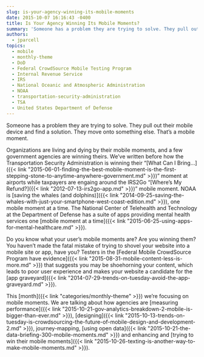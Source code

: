 ```yaml
---
slug: is-your-agency-winning-its-mobile-moments
date: 2015-10-07 16:16:43 -0400
title: Is Your Agency Winning Its Mobile Moments?
summary: 'Someone has a problem they are trying to solve. They pull out their mobile device and find a solution. They move onto something else. That&#8217;s a mobile moment. Organizations are living and dying by their mobile moments, and a few government agencies are winning theirs. We&#8217;ve written before how the Transportation Security Administration is winning'
authors:
  - jparcell
topics:
  - mobile
  - monthly-theme
  - DoD
  - Federal CrowdSource Mobile Testing Program
  - Internal Revenue Service
  - IRS
  - National Oceanic and Atmospheric Administration
  - NOAA
  - transportation-security-administration
  - TSA
  - United States Department of Defense
---
```


Someone has a problem they are trying to solve. They pull out their mobile device and find a solution. They move onto something else. That&#8217;s a mobile moment.

Organizations are living and dying by their mobile moments, and a few government agencies are winning theirs. We&#8217;ve written before how the Transportation Security Administration is winning their &#8220;[What Can I Bring&#8230;]({{< link "2015-06-01-finding-the-best-mobile-moment-is-the-first-stepping-stone-to-anytime-anywhere-government.md" >}})&#8221; moment at airports while taxpayers are engaing around the IRS2Go &#8220;[Where&#8217;s My Refund?]({{< link "2012-07-13-irs2go-app.md" >}})&#8221; mobile moment. NOAA is [saving the whales (and dolphins)]({{< link "2014-09-25-saving-the-whales-with-just-your-smartphone-west-coast-edition.md" >}}), one mobile moment at a time. The National Center of Telehealth and Technology at the Department of Defense has a suite of apps providing mental health services one [mobile moment at a time]({{< link "2015-06-25-using-apps-for-mental-healthcare.md" >}}).

Do you know what your user&#8217;s mobile moments are? Are you winning them? You haven’t made the fatal mistake of trying to shovel your website into a mobile site or app, have you? Testers in the [Federal Mobile CrowdSource Program have evidence]({{< link "2015-08-31-mobile-content-less-is-more.md" >}}) that suggests you may be shoehorning your content, which leads to poor user experience and makes your website a candidate for the [app graveyard]({{< link "2014-07-29-trends-on-tuesday-avoid-the-app-graveyard.md" >}}).

This [month]({{< link "categories/monthly-theme" >}}) we&#8217;re focusing on mobile moments. We are talking about how agencies are [measuring performance]({{< link "2015-10-21-gov-analytics-breakdown-2-mobile-is-bigger-than-ever.md" >}}), [designing]({{< link "2015-10-13-trends-on-tuesday-is-crowdsourcing-the-future-of-mobile-design-and-development-2.md" >}}), journey-mapping, [using open data]({{< link "2015-10-21-the-data-briefing-300-mobile-moments.md" >}}) and enhancing and [trying to win their mobile moments]({{< link "2015-10-26-texting-is-another-way-to-make-mobile-moments.md" >}}).